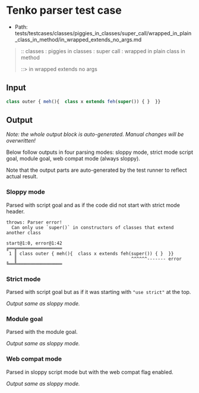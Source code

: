 # Tenko parser test case

- Path: tests/testcases/classes/piggies_in_classes/super_call/wrapped_in_plain_class_in_method/in_wrapped_extends_no_args.md

> :: classes : piggies in classes : super call : wrapped in plain class in method
>
> ::> in wrapped extends no args

## Input

`````js
class outer { meh(){  class x extends feh(super()) { }  }}
`````

## Output

_Note: the whole output block is auto-generated. Manual changes will be overwritten!_

Below follow outputs in four parsing modes: sloppy mode, strict mode script goal, module goal, web compat mode (always sloppy).

Note that the output parts are auto-generated by the test runner to reflect actual result.

### Sloppy mode

Parsed with script goal and as if the code did not start with strict mode header.

`````
throws: Parser error!
  Can only use `super()` in constructors of classes that extend another class

start@1:0, error@1:42
╔══╦═════════════════
 1 ║ class outer { meh(){  class x extends feh(super()) { }  }}
   ║                                           ^^^^^^------- error
╚══╩═════════════════

`````

### Strict mode

Parsed with script goal but as if it was starting with `"use strict"` at the top.

_Output same as sloppy mode._

### Module goal

Parsed with the module goal.

_Output same as sloppy mode._

### Web compat mode

Parsed in sloppy script mode but with the web compat flag enabled.

_Output same as sloppy mode._
